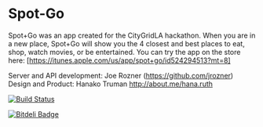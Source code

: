 Spot-Go
=======

Spot+Go was an app created for the CityGridLA hackathon.  When you are in a new place, Spot+Go will show you the 4 closest and best places to eat, shop, watch movies, or be entertained.  You can try the app on the store here:
[https://itunes.apple.com/us/app/spot+go/id524294513?mt=8]

Server and API development: Joe Rozner (https://github.com/jrozner)
Design and Product: Hanako Truman http://about.me/hana.ruth

[![Build Status](https://travis-ci.org/jstart/Spot-Go.png?branch=master)](https://travis-ci.org/jstart/Spot-Go)

[![Bitdeli Badge](https://d2weczhvl823v0.cloudfront.net/jstart/spot-go/trend.png)](https://bitdeli.com/free "Bitdeli Badge")

